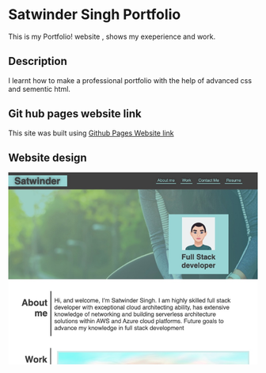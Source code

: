 # Satwinder Singh Portfolio

This is my Portfolio! website , shows my exeperience and work.

## Description

I learnt how to make a professional portfolio with the help of advanced css and sementic html.

## Git hub pages website link
This site was built using [Github Pages Website link](https://satwinder191995.github.io/portfolio/)

## Website design
![This is website image](/assets/images/readme.jpeg)